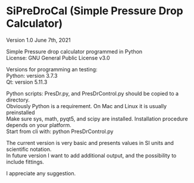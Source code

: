 # SiPreDroCal  (Simple Pressure Drop Calculator)
Version 1.0 June 7th, 2021

Simple Pressure drop calculator programmed in Python  
License: GNU General Public License v3.0

Versions for programming an testing:  
Python: version 3.7.3  
Qt:     version 5.11.3

Python scripts: PresDr.py, and PresDrControl.py should be copied to a directory.  
Obviously Python is a requirement. On Mac and Linux it is usually preinstalled  
Make sure sys, math, pyqt5, and scipy are installed. Installation procedure depends 
on your platform.  
Start from cli with: python PresDrControl.py 

The current version is very basic and presents values in SI units and scientific notation.  
In future version I want to add additional output, and the possibility to include fittings. 

I appreciate any suggestion.
